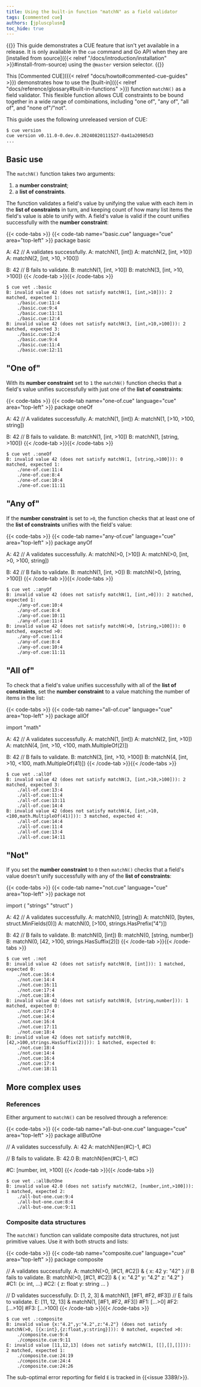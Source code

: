 ```yaml
---
title: Using the built-in function "matchN" as a field validator
tags: [commented cue]
authors: [jpluscplusm]
toc_hide: true
---
```


{{<caution>}}
This guide demonstrates a CUE feature that isn't yet available in a release.
It is only available in the `cue` command and Go API when they are
[installed from source]({{< relref "/docs/introduction/installation" >}}#install-from-source)
using the `@master` version selector.
{{</caution>}}

This [Commented CUE]({{< relref "docs/howto#commented-cue-guides" >}})
demonstrates how to use the
[built-in]({{< relref "docs/reference/glossary#built-in-functions" >}})
function `matchN()` as a field validator. This flexible function allows CUE
constraints to be bound together in a wide range of combinations, including
"one of", "any of", "all of", and "none of"/"not".

This guide uses the following unreleased version of CUE:

```text { title="TERMINAL" type="terminal" codeToCopy="Y3VlIHZlcnNpb24=" }
$ cue version
cue version v0.11.0-0.dev.0.20240820111527-0a41a20985d3
...
```

## Basic use

The `matchN()` function takes two arguments:

1. a **number constraint**;
2. a **list of constraints**.

The function validates a field's value by unifying the value with each item in
the **list of constraints** in turn, and keeping count of how many list items
the field's value is able to unify with. A field's value is valid if the count
unifies successfully with the **number constraint**:

<!-- We use upload/script pairs because code blocks can't access non-default
versions of CUE cf. https://cuelang.org/issues/3265 -->
{{< code-tabs >}}
{{< code-tab name="basic.cue" language="cue" area="top-left" >}}
package basic

A: 42
// A validates successfully.
A: matchN(1, [int])
A: matchN(2, [int, >10])
A: matchN(2, [int, >10, >100])

B: 42
// B fails to validate.
B: matchN(1, [int, >10])
B: matchN(3, [int, >10, >100])
{{< /code-tab >}}{{< /code-tabs >}}
```text { title="TERMINAL" type="terminal" codeToCopy="Y3VlIHZldCAuOmJhc2lj" }
$ cue vet .:basic
B: invalid value 42 (does not satisfy matchN(1, [int,>10])): 2 matched, expected 1:
    ./basic.cue:11:4
    ./basic.cue:9:4
    ./basic.cue:11:11
    ./basic.cue:12:4
B: invalid value 42 (does not satisfy matchN(3, [int,>10,>100])): 2 matched, expected 3:
    ./basic.cue:12:4
    ./basic.cue:9:4
    ./basic.cue:11:4
    ./basic.cue:12:11
```

## "One of"

With its **number constraint** set to `1` the `matchN()` function checks that a
field's value unifies successfully with just one of the **list of
constraints**:

{{< code-tabs >}}
{{< code-tab name="one-of.cue" language="cue" area="top-left" >}}
package oneOf

A: 42
// A validates successfully.
A: matchN(1, [int])
A: matchN(1, [>10, >100, string])

B: 42
// B fails to validate.
B: matchN(1, [int, >10])
B: matchN(1, [string, >100])
{{< /code-tab >}}{{< /code-tabs >}}
```text { title="TERMINAL" type="terminal" codeToCopy="Y3VlIHZldCAuOm9uZU9m" }
$ cue vet .:oneOf
B: invalid value 42 (does not satisfy matchN(1, [string,>100])): 0 matched, expected 1:
    ./one-of.cue:11:4
    ./one-of.cue:8:4
    ./one-of.cue:10:4
    ./one-of.cue:11:11
```

## "Any of"

If the **number constraint** is set to `>0`, the function checks that at least
one of the **list of constraints** unifies with the field's value:

{{< code-tabs >}}
{{< code-tab name="any-of.cue" language="cue" area="top-left" >}}
package anyOf

A: 42
// A validates successfully.
A: matchN(>0, [>10])
A: matchN(>0, [int, >0, >100, string])

B: 42
// B fails to validate.
B: matchN(1, [int, >0])
B: matchN(>0, [string, >100])
{{< /code-tab >}}{{< /code-tabs >}}
```text { title="TERMINAL" type="terminal" codeToCopy="Y3VlIHZldCAuOmFueU9m" }
$ cue vet .:anyOf
B: invalid value 42 (does not satisfy matchN(1, [int,>0])): 2 matched, expected 1:
    ./any-of.cue:10:4
    ./any-of.cue:8:4
    ./any-of.cue:10:11
    ./any-of.cue:11:4
B: invalid value 42 (does not satisfy matchN(>0, [string,>100])): 0 matched, expected >0:
    ./any-of.cue:11:4
    ./any-of.cue:8:4
    ./any-of.cue:10:4
    ./any-of.cue:11:11
```

## "All of"

To check that a field's value unifies successfully with all of the **list of
constraints**, set the **number constraint** to a value matching the number of
items in the list:

{{< code-tabs >}}
{{< code-tab name="all-of.cue" language="cue" area="top-left" >}}
package allOf

import "math"

A: 42
// A validates successfully.
A: matchN(1, [int])
A: matchN(2, [int, >10])
A: matchN(4, [int, >10, <100, math.MultipleOf(2)])

B: 42
// B fails to validate.
B: matchN(3, [int, >10, >100])
B: matchN(4, [int, >10, <100, math.MultipleOf(41)])
{{< /code-tab >}}{{< /code-tabs >}}
```text { title="TERMINAL" type="terminal" codeToCopy="Y3VlIHZldCAuOmFsbE9m" }
$ cue vet .:allOf
B: invalid value 42 (does not satisfy matchN(3, [int,>10,>100])): 2 matched, expected 3:
    ./all-of.cue:13:4
    ./all-of.cue:11:4
    ./all-of.cue:13:11
    ./all-of.cue:14:4
B: invalid value 42 (does not satisfy matchN(4, [int,>10,<100,math.MultipleOf(41)])): 3 matched, expected 4:
    ./all-of.cue:14:4
    ./all-of.cue:11:4
    ./all-of.cue:13:4
    ./all-of.cue:14:11
```

## "Not"

If you set the **number constraint** to `0` then `matchN()` checks that a
field's value doesn't unify successfully with any of the **list of
constraints**:

{{< code-tabs >}}
{{< code-tab name="not.cue" language="cue" area="top-left" >}}
package not

import (
	"strings"
	"struct"
)

A: 42
// A validates successfully.
A: matchN(0, [string])
A: matchN(0, [bytes, struct.MinFields(0)])
A: matchN(0, [>100, strings.HasPrefix("4")])

B: 42
// B fails to validate.
B: matchN(0, [int])
B: matchN(0, [string, number])
B: matchN(0, [42, >100, strings.HasSuffix(2)])
{{< /code-tab >}}{{< /code-tabs >}}
```text { title="TERMINAL" type="terminal" codeToCopy="Y3VlIHZldCAuOm5vdA==" }
$ cue vet .:not
B: invalid value 42 (does not satisfy matchN(0, [int])): 1 matched, expected 0:
    ./not.cue:16:4
    ./not.cue:14:4
    ./not.cue:16:11
    ./not.cue:17:4
    ./not.cue:18:4
B: invalid value 42 (does not satisfy matchN(0, [string,number])): 1 matched, expected 0:
    ./not.cue:17:4
    ./not.cue:14:4
    ./not.cue:16:4
    ./not.cue:17:11
    ./not.cue:18:4
B: invalid value 42 (does not satisfy matchN(0, [42,>100,strings.HasSuffix(2)])): 1 matched, expected 0:
    ./not.cue:18:4
    ./not.cue:14:4
    ./not.cue:16:4
    ./not.cue:17:4
    ./not.cue:18:11
```

## More complex uses

### References

Either argument to `matchN()` can be resolved through a reference:

{{< code-tabs >}}
{{< code-tab name="all-but-one.cue" language="cue" area="top-left" >}}
package allButOne

// A validates successfully.
A: 42
A: matchN(len(#C)-1, #C)

// B fails to validate.
B: 42.0
B: matchN(len(#C)-1, #C)

#C: [number, int, >100]
{{< /code-tab >}}{{< /code-tabs >}}
```text { title="TERMINAL" type="terminal" codeToCopy="Y3VlIHZldCAuOmFsbEJ1dE9uZQ==" }
$ cue vet .:allButOne
B: invalid value 42.0 (does not satisfy matchN(2, [number,int,>100])): 1 matched, expected 2:
    ./all-but-one.cue:9:4
    ./all-but-one.cue:8:4
    ./all-but-one.cue:9:11
```

### Composite data structures

The `matchN()` function can validate composite data structures, not just
primitive values. Use it with both structs and lists:

{{< code-tabs >}}
{{< code-tab name="composite.cue" language="cue" area="top-left" >}}
package composite

// A validates successfully.
A: matchN(>0, [#C1, #C2]) & {
	x: 42
	y: "42"
}
// B fails to validate.
B: matchN(>0, [#C1, #C2]) & {
	x: "4.2"
	y: "4.2"
	z: "4.2"
}
#C1: {x: int, ...}
#C2: {
	z: float
	y: string
	...
}

// D validates successfully.
D: [1, 2, 3] & matchN(1, [#F1, #F2, #F3])
// E fails to validate.
E: [11, 12, 13] & matchN(1, [#F1, #F2, #F3])
#F1: [...>0]
#F2: [...>10]
#F3: [...>100]
{{< /code-tab >}}{{< /code-tabs >}}
```text { title="TERMINAL" type="terminal" codeToCopy="Y3VlIHZldCAuOmNvbXBvc2l0ZQ==" }
$ cue vet .:composite
B: invalid value {x:"4.2",y:"4.2",z:"4.2"} (does not satisfy matchN(>0, [{x:int},{z:float,y:string}])): 0 matched, expected >0:
    ./composite.cue:9:4
    ./composite.cue:9:11
E: invalid value [11,12,13] (does not satisfy matchN(1, [[],[],[]])): 2 matched, expected 1:
    ./composite.cue:24:19
    ./composite.cue:24:4
    ./composite.cue:24:26
```

The sub-optimal error reporting for field `E` is tracked in {{<issue 3389/>}}.
